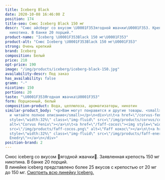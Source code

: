 ```yaml
---
title: Iceberg Black
date: 2020-10-08 16:46:00 Z
position: 174
title-seo: Снюс Iceberg Black 150 мг
descr: "Снюс айсберг со вкусом \U0001F353ягодной жвачки\U0001F353. Крепость 150 мг
  никотина. В банке 20 порций."
product-name: "Iceberg \U0001F353Black 150 мг\U0001F353"
product-alt: "Снюс Iceberg \U0001F353Black 150 мг\U0001F353"
strong: Очень крепкий
brand: Iceberg
composition: Белый
price: 210
opt-price: 190
image: "/img/products/iceberg/iceberg-black-150.jpg"
availability-descr: Под заказ
has_availability: false
gramm: "-"
nicotine: 150
portions: 20
taste: "\U0001F353Ягодная жвачка\U0001F353"
form: Порционный, белый
composition-product: Вода, целлюлоза, ароматизаторы, никотин
similar-product_body: "<p>Вам могут понравится и другие товары. <small>Жмите на картинки
  и читайте полное описание</small></p>\n<div>\n\t<a href=\"/corvus-fenix-barberry\"><img
  style=\"width:32%\" class=\"img-fluid\" src=\"/img/products/corvus/corvus-fenix.png\"
  alt=\"Corvus Fenix\"></a>\n\t<a href=\"/faff-cocos\"><img style=\"width:32%\" class=\"img-fluid\"
  src=\"/img/products/faff-cocos.png\" alt=\"Faff кокос\"></a>\n\t<a href=\"/faff-snus-energy\"><img
  style=\"width:32%\" class=\"img-fluid\" src=\"/img/products/faff-energy.png\" alt=\"Faff
  Enedry\"></a>\n</div>"
position-brand: 2
---
```


Снюс iceberg со вкусом 🍓ягодной жвачки🍓. Заявленная крепость 150 мг никотина. В банке 20 порций.<br> 
В линейке iceberg представлено более 25 вкусов с крепостью от 20 мг до 150 мг. <a href="/iceberg">Смотреть всю линейку Iceberg.</a>